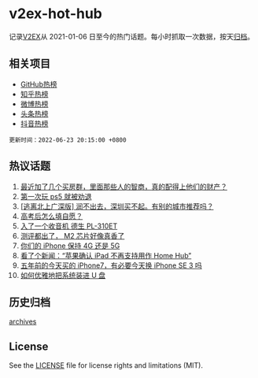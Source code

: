# v2ex-hot-hub

 记录[V2EX](https://www.v2ex.com/)从 2021-01-06 日至今的热门话题。每小时抓取一次数据，按天[归档](archives)。
 
 ## 相关项目

- [GitHub热榜](https://github.com/lonnyzhang423/github-hot-hub)
- [知乎热榜](https://github.com/lonnyzhang423/zhihu-hot-hub)
- [微博热榜](https://github.com/lonnyzhang423/weibo-hot-hub)
- [头条热榜](https://github.com/lonnyzhang423/toutiao-hot-hub)
- [抖音热榜](https://github.com/lonnyzhang423/douyin-hot-hub)


 `更新时间：2022-06-23 20:15:00 +0800`

## 热议话题

1. [最近加了几个买房群，里面那些人的智商，真的配得上他们的财产？](https://www.v2ex.com/t/861583)
1. [第一次玩 ps5 就被劝退](https://www.v2ex.com/t/861566)
1. [[逃离北上广深版] 润不出去，深圳买不起。有别的城市推荐吗？](https://www.v2ex.com/t/861578)
1. [高考后怎么填自愿？](https://www.v2ex.com/t/861619)
1. [入了一个收音机 德生 PL-310ET](https://www.v2ex.com/t/861477)
1. [测评都出了， M2 芯片好像真香了](https://www.v2ex.com/t/861519)
1. [你们的 iPhone 保持 4G 还是 5G](https://www.v2ex.com/t/861580)
1. [看了个新闻：“苹果确认 iPad 不再支持用作 Home Hub”](https://www.v2ex.com/t/861570)
1. [五年前的今天买的 iPhone7，有必要今天换 iPhone SE 3 吗](https://www.v2ex.com/t/861497)
1. [如何优雅地把系统装进 U 盘](https://www.v2ex.com/t/861536)

## 历史归档

[archives](archives)

## License

See the [LICENSE](LICENSE) file for license rights and limitations (MIT).
